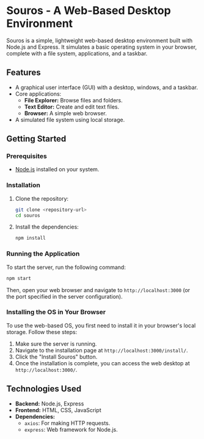# Souros - A Web-Based Desktop Environment

Souros is a simple, lightweight web-based desktop environment built with Node.js and Express. It simulates a basic operating system in your browser, complete with a file system, applications, and a taskbar.

## Features

*   A graphical user interface (GUI) with a desktop, windows, and a taskbar.
*   Core applications:
    *   **File Explorer:** Browse files and folders.
    *   **Text Editor:** Create and edit text files.
    *   **Browser:** A simple web browser.
*   A simulated file system using local storage.

## Getting Started

### Prerequisites

*   [Node.js](https://nodejs.org/) installed on your system.

### Installation

1.  Clone the repository:
    ```bash
    git clone <repository-url>
    cd souros
    ```
2.  Install the dependencies:
    ```bash
    npm install
    ```

### Running the Application

To start the server, run the following command:

```bash
npm start
```

Then, open your web browser and navigate to `http://localhost:3000` (or the port specified in the server configuration).

### Installing the OS in Your Browser

To use the web-based OS, you first need to install it in your browser's local storage. Follow these steps:

1.  Make sure the server is running.
2.  Navigate to the installation page at `http://localhost:3000/install/`.
3.  Click the "Install Souros" button.
4.  Once the installation is complete, you can access the web desktop at `http://localhost:3000/`.

## Technologies Used

*   **Backend:** Node.js, Express
*   **Frontend:** HTML, CSS, JavaScript
*   **Dependencies:**
    *   `axios`: For making HTTP requests.
    *   `express`: Web framework for Node.js.